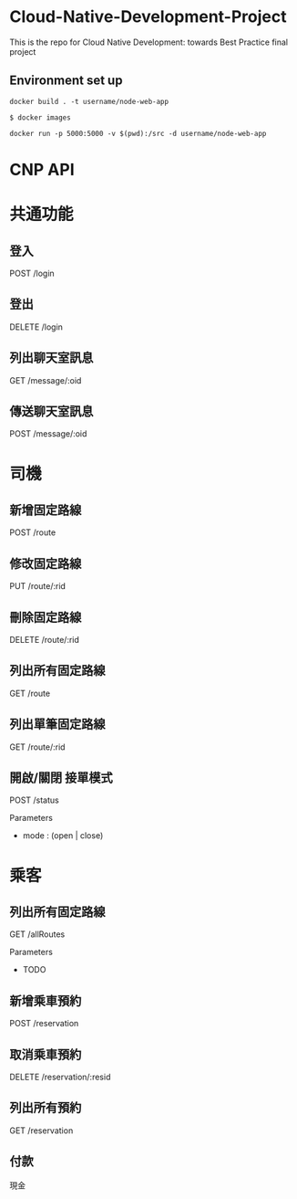 # Cloud-Native-Development-Project
This is the repo for Cloud Native Development: towards Best Practice final project

## Environment set up
 ```
 docker build . -t username/node-web-app

 $ docker images

 docker run -p 5000:5000 -v $(pwd):/src -d username/node-web-app
 ```


 CNP API
=========================

# 共通功能

## 登入

POST /login

## 登出

DELETE /login

## 列出聊天室訊息

GET /message/:oid

## 傳送聊天室訊息

POST /message/:oid

# 司機

## 新增固定路線

POST /route

## 修改固定路線

PUT /route/:rid

## 刪除固定路線

DELETE /route/:rid

## 列出所有固定路線

GET /route

## 列出單筆固定路線

GET /route/:rid

## 開啟/關閉 接單模式

POST /status

Parameters
- mode : (open | close)

# 乘客

## 列出所有固定路線

GET /allRoutes

Parameters
- TODO

## 新增乘車預約

POST /reservation

## 取消乘車預約

DELETE /reservation/:resid

## 列出所有預約

GET /reservation

## 付款

現金

